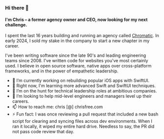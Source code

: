### Hi there 👋
#### I'm Chris – a former agency owner and CEO, now looking for my next challenge.

I spent the last 16 years building and running an agency called [Chromatic](https://chromatichq.com). In early 2024, I sold my stake in the company to start a new chapter in my career. 

I've been writing software since the late 90's and leading engineering teams since 2008. I've written code for websites you've most certainly used. I believe in open source software, native apps over cross-platform frameworks, and in the power of empathetic leadership.

- 🔭 I’m currently working on rebuilding popular iOS apps with SwiftUI.
- 🌱 Right now, I'm learning more advanced Swift and SwiftUI techniques.
- 👯 I’m on the hunt for technical leadership roles at ambitious companies. 
- 🤔 I’m looking to help mid-level engineers and managers level up their careers.
- 📫 How to reach me: chris [@] chrisfree.com
- ⚡ Fun fact: I was once reviewing a pull request that included a new bash script for clearing and syncing files across dev environments. When I ran it locally, it wiped my entire hard drive. Needless to say, the PR did not pass code review that day.
